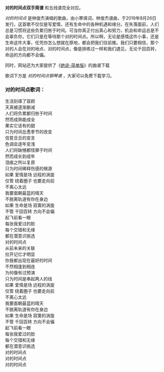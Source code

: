 

**对的时间点双手简谱** 和五线谱完全对应。

_对的时间点_
是林俊杰演唱的歌曲，由小寒填词，林俊杰谱曲，于2019年8月26日发行。这首歌不仅仅是写爱情，还有生命中的各种机遇和缘分。在失落面前，人们总是习惯将这些负累归咎于时间。可当你真正付出真心和努力，机会和命运总是不会辜负你，它们只是在等待那个对的时间点。所以啊，无论是感情这件小事，还是生命这件大事，任凭你怎么想就在原地，都会把我们往前推。我们只要相信，那个对的人会在对的地点、对的时间点，像是排练过一样和我们遇见，无论千回百转，命运的方向都不会偏。

同时，网站还为大家提供了《[她说-简单版](Music-10445-她说-简单版-林俊杰.html "她说-简单版")》的曲谱下载

歌词下方是 _对的时间点钢琴谱_ ，大家可以免费下载学习。

### 对的时间点歌词：

生活刻琢了容颜  
天真被逐渐删减  
人们将负累都归咎于时间  
然而成熟能成全  
果实它该有的甜  
只为时间怂恿季节的改变  
信誓旦旦的宣言  
色调会逐年变浅  
人们将缺憾都怪罪于时间  
然而成长到成年  
泪痕之所以复原  
只为时间稀释伤感的根源  
如果 爱情是场 远程的涡旋  
仅管 绕着圈子 也要走向前  
不离心太远  
我要面朝最蓝的晴天  
不脱离轨道有你在身边  
如果 生命是场 寂寞的涡旋  
不管 千回百转 方向不会偏  
起飞前看一眼  
每张我爱过的脸  
每个交错和无缘  
都在潜意识挑选  
对的时间点  
从前未来的关联  
拉开记忆才明显  
你我都出现在最好的时间  
不然相逢到相连  
为何像有过预演  
只为时间是串起两人的线  
如果 爱情是场 远程的涡旋  
仅管 绕着圈子 也要走向前  
不离心太远  
我要面朝最蓝的晴天  
不脱离轨道有你在身边  
如果 生命是场 寂寞的涡旋  
不管 千回百转 方向不会偏  
起飞前看一眼  
每张我爱过的脸  
每个交错和无缘  
都在潜意识挑选  
对的时间点  
对的时间点  
对的时间点

